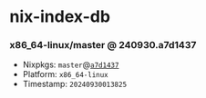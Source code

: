 # nix-index-db
### x86_64-linux/master @ 240930.a7d1437
- Nixpkgs: `master`@[`a7d1437`](https://github.com/NixOS/nixpkgs/commit/a7d1437dc8c97361cbb036e98264764fc6221d89)
- Platform: `x86_64-linux`
- Timestamp: `20240930013825`
